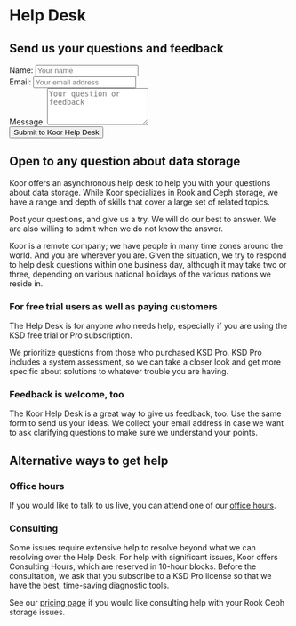 
# Help Desk

## Send us your questions and feedback

<form name="Contact Us" class="koor-form" action="https://koor.tech/contact" method="POST">
    <div class="koor-field">
        <label for="name">Name:</label>
        <input type="text" name="name" class="form-control" placeholder="Your name"> 
    </div>
    <div class="koor-field">
        <label for="email">Email:</label>
        <input type="email" name="email" class="form-control" placeholder="Your email address">
    </div>
    <div class="koor-field">
        <label for="message">Message:</label>
        <textarea name="message" class="form-control" rows="4" placeholder="Your question or feedback"></textarea>
    </div>
    <div class="koor-field">
<label />
    <button type="submit">Submit to Koor Help Desk</button>
    </div>
</form>

## Open to any question about data storage

Koor offers an asynchronous help desk to help you with your questions about data storage. While Koor specializes in Rook and Ceph storage, we have a range and depth of skills that cover a large set of related topics.

Post your questions, and give us a try. We will do our best to answer. We are also willing to admit when we do not know the answer.

Koor is a remote company; we have people in many time zones around the world. And you are wherever you are. Given the situation, we try to respond to help desk questions within one business day, although it may take two or three, depending on various national holidays of the various nations we reside in.

### For free trial users as well as paying customers

The Help Desk is for anyone who needs help, especially if you are using the KSD free trial or Pro subscription. 

We prioritize questions from those who purchased KSD Pro. KSD Pro includes a system assessment, so we can take a closer look and get more specific about solutions to whatever trouble you are having.

### Feedback is welcome, too

The Koor Help Desk is a great way to give us feedback, too. Use the same form to send us your ideas. We collect your email address in case we want to ask clarifying questions to make sure we understand your points.

## Alternative ways to get help

### Office hours

If you would like to talk to us live, you can attend one of our [office hours](office-hours).

### Consulting

Some issues require extensive help to resolve beyond what we can resolving over the Help Desk. For help with significant issues, Koor offers Consulting Hours, which are reserved in 10-hour blocks. Before the consultation, we ask that you subscribe to a KSD Pro license so that we have the best, time-saving diagnostic tools.

See our [pricing page](https://koor.tech/pricing/) if you would like consulting help with your Rook Ceph storage issues.
